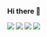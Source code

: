 ### Hi there 👋

<img src="https://img.shields.io/badge/JAVA-007396?style=flat-square&logo=java&logoColor=FFFFFF"/></a>
<img src="https://img.shields.io/badge/SPRING-6DB33F?style=flat-square&logo=spring&logoColor=FFFFFF"/></a>
<img src="https://img.shields.io/badge/MySQL-4479A1?style=flat-square&logo=mysql&logoColor=FFFFFF"/></a>
<img src="https://img.shields.io/badge/Oracle-F80000?style=flat-square&logo=oracle&logoColor=FFFFFF"/></a>


<!--
**coldBrew2/coldBrew2** is a ✨ _special_ ✨ repository because its `README.md` (this file) appears on your GitHub profile.

Here are some ideas to get you started:

- 🔭 I’m currently working on ...
- 🌱 I’m currently learning ...
- 👯 I’m looking to collaborate on ...
- 🤔 I’m looking for help with ...
- 💬 Ask me about ...
- 📫 How to reach me: ...
- 😄 Pronouns: ...
- ⚡ Fun fact: ...
-->
